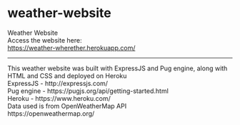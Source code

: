 # weather-website
Weather Website
<br>
Access the website here:
<br>
https://weather-wherether.herokuapp.com/
<hr>
This weather website was built with ExpressJS and Pug engine, along with HTML and CSS and deployed on Heroku
<br>
ExpressJS - http://expressjs.com/
<br>
Pug engine - https://pugjs.org/api/getting-started.html
<br>
Heroku - https://www.heroku.com/
<br>
Data used is from OpenWeatherMap API
<br>
https://openweathermap.org/
<br>
